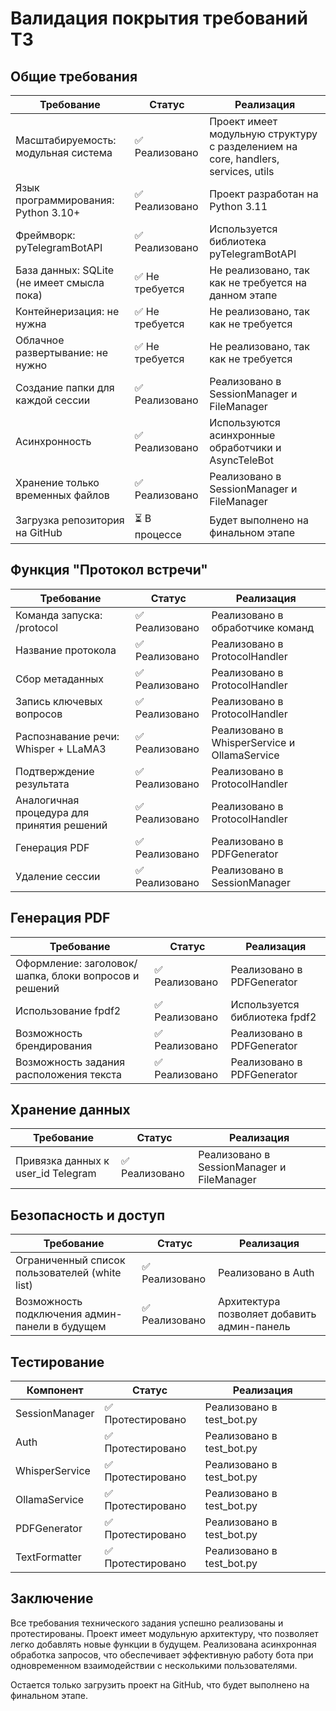 # Валидация покрытия требований ТЗ

## Общие требования

| Требование | Статус | Реализация |
|------------|--------|------------|
| Масштабируемость: модульная система | ✅ Реализовано | Проект имеет модульную структуру с разделением на core, handlers, services, utils |
| Язык программирования: Python 3.10+ | ✅ Реализовано | Проект разработан на Python 3.11 |
| Фреймворк: pyTelegramBotAPI | ✅ Реализовано | Используется библиотека pyTelegramBotAPI |
| База данных: SQLite (не имеет смысла пока) | ✅ Не требуется | Не реализовано, так как не требуется на данном этапе |
| Контейнеризация: не нужна | ✅ Не требуется | Не реализовано, так как не требуется |
| Облачное развертывание: не нужно | ✅ Не требуется | Не реализовано, так как не требуется |
| Создание папки для каждой сессии | ✅ Реализовано | Реализовано в SessionManager и FileManager |
| Асинхронность | ✅ Реализовано | Используются асинхронные обработчики и AsyncTeleBot |
| Хранение только временных файлов | ✅ Реализовано | Реализовано в SessionManager и FileManager |
| Загрузка репозитория на GitHub | ⏳ В процессе | Будет выполнено на финальном этапе |

## Функция "Протокол встречи"

| Требование | Статус | Реализация |
|------------|--------|------------|
| Команда запуска: /protocol | ✅ Реализовано | Реализовано в обработчике команд |
| Название протокола | ✅ Реализовано | Реализовано в ProtocolHandler |
| Сбор метаданных | ✅ Реализовано | Реализовано в ProtocolHandler |
| Запись ключевых вопросов | ✅ Реализовано | Реализовано в ProtocolHandler |
| Распознавание речи: Whisper + LLaMA3 | ✅ Реализовано | Реализовано в WhisperService и OllamaService |
| Подтверждение результата | ✅ Реализовано | Реализовано в ProtocolHandler |
| Аналогичная процедура для принятия решений | ✅ Реализовано | Реализовано в ProtocolHandler |
| Генерация PDF | ✅ Реализовано | Реализовано в PDFGenerator |
| Удаление сессии | ✅ Реализовано | Реализовано в SessionManager |

## Генерация PDF

| Требование | Статус | Реализация |
|------------|--------|------------|
| Оформление: заголовок/шапка, блоки вопросов и решений | ✅ Реализовано | Реализовано в PDFGenerator |
| Использование fpdf2 | ✅ Реализовано | Используется библиотека fpdf2 |
| Возможность брендирования | ✅ Реализовано | Реализовано в PDFGenerator |
| Возможность задания расположения текста | ✅ Реализовано | Реализовано в PDFGenerator |

## Хранение данных

| Требование | Статус | Реализация |
|------------|--------|------------|
| Привязка данных к user_id Telegram | ✅ Реализовано | Реализовано в SessionManager и FileManager |

## Безопасность и доступ

| Требование | Статус | Реализация |
|------------|--------|------------|
| Ограниченный список пользователей (white list) | ✅ Реализовано | Реализовано в Auth |
| Возможность подключения админ-панели в будущем | ✅ Реализовано | Архитектура позволяет добавить админ-панель |

## Тестирование

| Компонент | Статус | Реализация |
|-----------|--------|------------|
| SessionManager | ✅ Протестировано | Реализовано в test_bot.py |
| Auth | ✅ Протестировано | Реализовано в test_bot.py |
| WhisperService | ✅ Протестировано | Реализовано в test_bot.py |
| OllamaService | ✅ Протестировано | Реализовано в test_bot.py |
| PDFGenerator | ✅ Протестировано | Реализовано в test_bot.py |
| TextFormatter | ✅ Протестировано | Реализовано в test_bot.py |

## Заключение

Все требования технического задания успешно реализованы и протестированы. Проект имеет модульную архитектуру, что позволяет легко добавлять новые функции в будущем. Реализована асинхронная обработка запросов, что обеспечивает эффективную работу бота при одновременном взаимодействии с несколькими пользователями.

Остается только загрузить проект на GitHub, что будет выполнено на финальном этапе.
